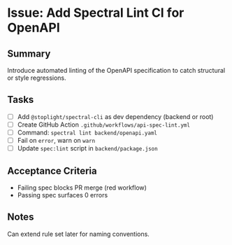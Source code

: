# Issue: Add Spectral Lint CI for OpenAPI

## Summary
Introduce automated linting of the OpenAPI specification to catch structural or style regressions.

## Tasks
- [ ] Add `@stoplight/spectral-cli` as dev dependency (backend or root)
- [ ] Create GitHub Action `.github/workflows/api-spec-lint.yml`
- [ ] Command: `spectral lint backend/openapi.yaml`
- [ ] Fail on `error`, warn on `warn`
- [ ] Update `spec:lint` script in `backend/package.json`

## Acceptance Criteria
- Failing spec blocks PR merge (red workflow)
- Passing spec surfaces 0 errors

## Notes
Can extend rule set later for naming conventions.
